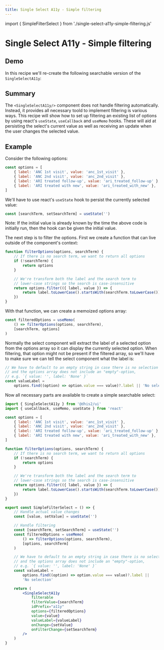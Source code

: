 ```yaml
---
title: Single Select A11y - Simple filtering
---
```


import { SimpleFilterSelect } from './single-select-a11y-simple-filtering.js'

# Single Select A11y - Simple filtering

## Demo

In this recipe we'll re-create the following searchable version of the `SingleSelectA11y`:

<SimpleFilterSelect />

## Summary

The `<SingleSelectA11y/>` component does not handle filtering automatically.
Instead, it provides all necessary toold to implement filtering is various ways.
This recipe will show how to set up filtering an existing list of options by
using react's `useState`, `useCallback` and `useMemo` hooks.
These will aid at persisting the select's current value as well as receiving
an update when the user changes the selected value.

## Example

Consider the following options:

```js
const options = [
    { label: 'ANC 1st visit', value: 'anc_1st_visit' },
    { label: 'ANC 2nd visit', value: 'anc_2nd_visit' },
    { label: 'ARI treated follow-up', value: 'ari_treated_follow-up' },
    { label: 'ARI treated with new', value: 'ari_treated_with_new' },
]
```

We'll have to use react's `useState` hook to persist the currently selected value:

```js
const [searchTerm, setSearchTerm] = useState('')
```

Note: If the initial value is already known by the time the above code is initially run,
then the hook can be given the initial value.

The next step is to filter the options. First we create a function that can live outside of the component's context:

```js
function filterOptions(options, searchTerm) {
    // If there is no search term, we want to return all options
    if (!searchTerm) {
        return options
    }

    // We're transform both the label and the search term to
    // lower-case strings so the search is case-insensitive
    return options.filter(({ label, value }) => {
        return label.toLowerCase().startsWith(searchTerm.toLowerCase())
    })
}
```

With that function, we can create a memoized options array:

```js
const filteredOptions = useMemo(
    () => filterOptions(options, searchTerm),
    [searchTerm, options]
)
```

Normally the select component will extract the label of a selected option
from the options array so it can display the currently selected option.
When filtering, that option might not be present if the filtered array,
so we'll have to make sure we can tell the select component what the label is:

```js
// We have to default to an empty string in case there is no selection
// and the options array does not include an "empty"-option,
// e.g. `{ value: '', label: 'None' }`
const valueLabel =
    options.find((option) => option.value === value)?.label || 'No selection'
```

Now all necessary parts are available to create a simple searchable select:

```jsx
import { SingleSelectA11y } from '@dhis2/ui'
import { useCallback, useMemo, useState } from 'react'

const options = [
    { label: 'ANC 1st visit', value: 'anc_1st_visit' },
    { label: 'ANC 2nd visit', value: 'anc_2nd_visit' },
    { label: 'ARI treated follow-up', value: 'ari_treated_follow-up' },
    { label: 'ARI treated with new', value: 'ari_treated_with_new' },
]

function filterOptions(options, searchTerm) {
    // If there is no search term, we want to return all options
    if (!searchTerm) {
        return options
    }

    // We're transform both the label and the search term to
    // lower-case strings so the search is case-insensitive
    return options.filter(({ label, value }) => {
        return label.toLowerCase().startsWith(searchTerm.toLowerCase())
    })
}

export const SimpleFilterSelect = () => {
    // Handle actual value changes
    const [value, setValue] = useState('')

    // Handle filtering
    const [searchTerm, setSearchTerm] = useState('')
    const filteredOptions = useMemo(
        () => filterOptions(options, searchTerm),
        [options, searchTerm]
    )

    // We have to default to an empty string in case there is no selection
    // and the options array does not include an "empty"-option,
    // e.g. `{ value: '', label: 'None' }`
    const valueLabel =
        options.find((option) => option.value === value)?.label ||
        'No selection'

    return (
        <SingleSelectA11y
            filterable
            filterValue={searchTerm}
            idPrefix="a11y"
            options={filteredOptions}
            value={value}
            valueLabel={valueLabel}
            onChange={setValue}
            onFilterChange={setSearchTerm}
        />
    )
}
```
